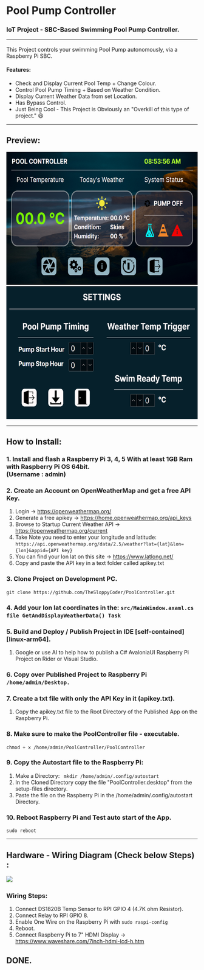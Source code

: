 ﻿
# Pool Pump Controller
### IoT Project - SBC-Based Swimming Pool Pump Controller. <hr/>

This Project controls your swimming Pool Pump autonomously, via a Raspberry Pi SBC.

#### Features: <br/>
+ Check and Display Current Pool Temp + Change Colour.
+ Control Pool Pump Timing + Based on Weather Condition.
+ Display Current Weather Data from set Location.
+ Has Bypass Control.
+ Just Being Cool - This Project is Obviously an "Overkill of this type of project." 😆
<hr/>

## Preview:

<img src="setup-files/dashboard.png" height="350"/>
<img src="setup-files/settings.png" height="350"/>

<hr/>

## How to Install: <br/>
### 1. Install and flash a Raspberry Pi 3, 4, 5 With at least 1GB Ram with Raspberry Pi OS 64bit. <br/> (Username : admin)

### 2. Create an Account on OpenWeatherMap and get a free API Key.
1. Login -> https://openweathermap.org/
2. Generate a free apikey -> https://home.openweathermap.org/api_keys
3. Browse to Startup Current Weather API -> https://openweathermap.org/current
4. Take Note you need to enter your longitude and latitude:
   ```https://api.openweathermap.org/data/2.5/weather?lat={lat}&lon={lon}&appid={API key}```
5. You can find your lon lat on this site -> https://www.latlong.net/
6. Copy and paste the API key in a text folder called apikey.txt

### 3. Clone Project on Development PC.
```
git clone https://github.com/TheSloppyCoder/PoolController.git
```

### 4. Add your lon lat coordinates in the: ```src/MainWindow.axaml.cs file GetAndDisplayWeatherData() Task```

### 5. Build and Deploy / Publish Project in IDE [self-contained] [linux-arm64].
1. Google or use AI to help how to publish a C# AvaloniaUI Raspberry Pi Project on Rider or Visual Studio.

### 6. Copy over Published Project to Raspberry Pi ```/home/admin/Desktop.```

### 7. Create a txt file with only the API Key in it (apikey.txt). <br/>
1. Copy the apikey.txt file to the Root Directory of the Published App on the Raspberry Pi.

### 8. Make sure to make the PoolController file - executable.
```
chmod + x /home/admin/PoolController/PoolController
```
### 9. Copy the Autostart file to the Raspberry Pi:
1. Make a Directory: ``` mkdir /home/admin/.config/autostart```
2. In the Cloned Directory copy the file "PoolController.desktop" from the setup-files directory.
3. Paste the file on the Raspberry Pi in the /home/admin/.config/autostart Directory.

### 10. Reboot Raspberry Pi and Test auto start of the App.
```
sudo reboot
```

<hr/>

## Hardware - Wiring Diagram (Check below Steps) :

<img src="setup-files/Wiring%20Diagram.png" height="350">

### Wiring Steps:
1. Connect DS1820B Temp Sensor to RPI GPIO 4 (4.7K ohm Resistor).
2. Connect Relay to RPI GPIO 8.
3. Enable One Wire on the Raspberry Pi with ``` sudo raspi-config ```
4. Reboot.
5. Connect Raspberry Pi to 7" HDMI Display -> https://www.waveshare.com/7inch-hdmi-lcd-h.htm

## DONE.


